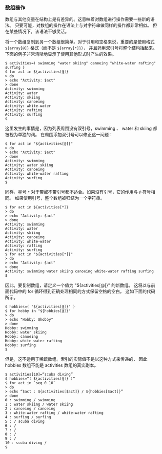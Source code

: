 ### 数组操作

数组与其他变量在结构上是有差异的。这意味着对数组进行操作需要一些新的语法。
只要可能，对数组的操作在语法上与对字符串做同样的操作都非常相似。
但在某些情况下，该语法不够灵活。

将一个数组复制到另一个数组很简单。对于引用和空格来说，重要的是使用格式 `${array[@]}` 格式（而不是 `${array[*]}`），
并且药用双引号将整个结构括起来。下面的例子非常清晰地显示了使用其他形式时产生的效果。

```
$ activities=( swimming "water skiing" canoeing "white-water rafting" surfing )
$ for act in ${activities[@]}
> do
> echo "Activity: $act"
> done
Activity: swimming
Activity: water
Activity: skiing
Activity: canoeing
Activity: white-water
Activity: rafting
Activity: surfing
$
```

这里发生的事情是，因为列表周围没有双引号，swimming 、 water 和 skiing 都被视为单独的词。
在周围添加双引号可以修正这一问题：

```
$ for act in "${activities[@]}"
> do
> echo "Activity: $act"
> done
Activity: swimming
Activity: water skiing
Activity: canoeing
Activity: white-water rafting
Activity: surfing
$
```

同样，星号 `*` 对于带或不带引号都不适合。如果没有引号，它的作用与 `@` 符号相同。
如果使用引号，整个数组被归结为一个字符串。

```
$ for act in ${activities[*]}
> do
> echo "Activity: $act"
> done
Activity: swimming
Activity: water
Activity: skiing
Activity: canoeing
Activity: white-water
Activity: rafting
Activity: surfing
$ for act in "${activities[*]}"
> do
> echo "Activity: $act"
> done
Activity: swimming water skiing canoeing white-water rafting surfing
$
```

因此，要复制数组，请定义一个值为 "${activities[@]}" 的新数组。
这将以与前面代码中的 for 循环得到正确处理相同的方式保留空格的空白。
这如下面的代码所示。

```
$ hobbies=( "${activities[@]}" )
$ for hobby in "${hobbies[@]}"
> do
> echo "Hobby: $hobby"
> done
Hobby: swimming
Hobby: water skiing
Hobby: canoeing
Hobby: white-water rafting
Hobby: surfing
$
```

但是，这不适用于稀疏数组。索引的实际值不是以这种方式来传递的，
因此 hobbies 数组不能是 activities 数组的真实副本。

```
$ activities[10]=”scuba diving”
$ hobbies=”( ${activities[@]} )”
$ for act in `seq 0 10`
> do
> echo “$act : ${activities[$act]} / ${hobbies[$act]}”
> done
0 : swimming / swimming
1 : water skiing / water skiing
2 : canoeing / canoeing
3 : white-water rafting / white-water rafting
4 : surfing / surfing
5 : / scuba diving
6 : /
7 : /
8 : /
9 : /
10 : scuba diving /
$
```
